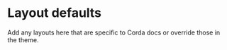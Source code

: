 # Layout defaults

Add any layouts here that are specific to Corda docs or override those in the theme.
